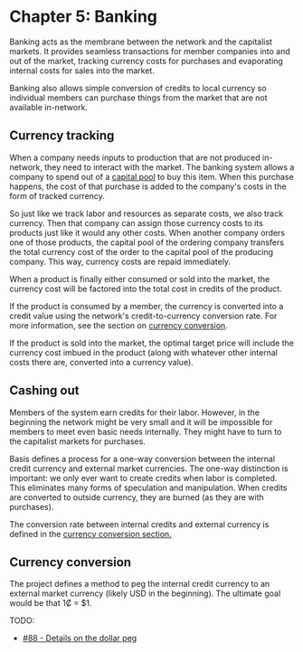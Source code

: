 # Chapter 5: Banking

Banking acts as the membrane between the network and the capitalist markets. It provides seamless transactions for member companies into and out of the market, tracking currency costs for purchases and evaporating internal costs for sales into the market.

Banking also allows simple conversion of credits to local currency so individual members can purchase things from the market that are not available in-network.

## Currency tracking

When a company needs inputs to production that are not produced in-network, they need to interact with the market. The banking system allows a company to spend out of a [capital pool](#capital-pools) to buy this item. When this purchase happens, the cost of that purchase is added to the company's costs in the form of tracked currency.

So just like we track labor and resources as separate costs, we also track currency. Then that company can assign those currency costs to its products just like it would any other costs. When another company orders one of those products, the capital pool of the ordering company transfers the total currency cost of the order to the capital pool of the producing company. This way, currency costs are repaid immediately.

When a product is finally either consumed or sold into the market, the currency cost will be factored into the total cost in credits of the product.

If the product is consumed by a member, the currency is converted into a credit value using the network's credit-to-currency conversion rate. For more information, see the section on [currency conversion](#currency-conversion).

If the product is sold into the market, the optimal target price will include the currency cost imbued in the product (along with whatever other internal costs there are, converted into a currency value).

## Cashing out

Members of the system earn credits for their labor. However, in the beginning the network might be very small and it will be impossible for members to meet even basic needs internally. They might have to turn to the capitalist markets for purchases.

Basis defines a process for a one-way conversion between the internal credit currency and external market currencies. The one-way distinction is important: we only ever want to create credits when labor is completed. This eliminates many forms of speculation and manipulation. When credits are converted to outside currency, they are burned (as they are with purchases).

The conversion rate between internal credits and external currency is defined in the [currency conversion section.](#currency-conversion)

## Currency conversion

The project defines a method to peg the internal credit currency to an external market currency (likely USD in the beginning). The ultimate goal would be that 1₡ = $1.

TODO:

- [#88 - Details on the dollar peg](https://github.com/basisproject/tracker/issues/88)

